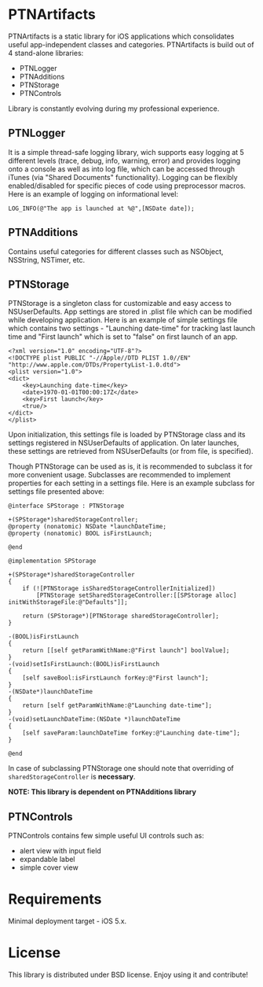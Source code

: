 PTNArtifacts
============
PTNArtifacts is a static library for iOS applications which consolidates useful app-independent classes and categories. 
PTNArtifacts is build out of 4 stand-alone libraries:

  - PTNLogger
  - PTNAdditions
  - PTNStorage
  - PTNControls

Library is constantly evolving during my professional experience.
  
PTNLogger
---------
It is a simple thread-safe logging library, wich supports easy logging at 5 different levels (trace, debug, info, warning, error) and provides logging onto a console as well as into log file, which can be accessed through iTunes (via "Shared Documents" functionality). Logging can be flexibly enabled/disabled for specific pieces of code using preprocessor macros. Here is an example of logging on informational level:

    LOG_INFO(@"The app is launched at %@",[NSDate date]);

PTNAdditions
------------
Contains useful categories for different classes such as NSObject, NSString, NSTimer, etc.

PTNStorage
----------
PTNStorage is a singleton class for customizable and easy access to NSUserDefaults. App settings are stored in .plist file which can be modified while developing application. Here is an example of simple settings file which contains two settings - "Launching date-time" for tracking last launch time and "First launch" which is set to "false" on first launch of an app.

    <?xml version="1.0" encoding="UTF-8"?>
    <!DOCTYPE plist PUBLIC "-//Apple//DTD PLIST 1.0//EN" "http://www.apple.com/DTDs/PropertyList-1.0.dtd">
    <plist version="1.0">
    <dict>
        <key>Launching date-time</key>
	    <date>1970-01-01T00:00:17Z</date>
	    <key>First launch</key>
	    <true/>
    </dict>
    </plist>
    
Upon initialization, this settings file is loaded by PTNStorage class and its settings registered in NSUserDefaults of application. On later launches, these settings are retrieved from NSUserDefaults (or from file, is specified). 

Though PTNStorage can be used as is, it is recommended to subclass it for more convenient usage. Subclasses are recommended to implement properties for each setting in a settings file. Here is an example subclass for settings file presented above:

    @interface SPStorage : PTNStorage

    +(SPStorage*)sharedStorageController;
    @property (nonatomic) NSDate *launchDateTime;
    @property (nonatomic) BOOL isFirstLaunch;

    @end
    
    @implementation SPStorage

    +(SPStorage*)sharedStorageController
    {
        if (![PTNStorage isSharedStorageControllerInitialized])
            [PTNStorage setSharedStorageController:[[SPStorage alloc] initWithStorageFile:@"Defaults"]];
    
        return (SPStorage*)[PTNStorage sharedStorageController];
    }

    -(BOOL)isFirstLaunch
    {
        return [[self getParamWithName:@"First launch"] boolValue];
    }
    -(void)setIsFirstLaunch:(BOOL)isFirstLaunch
    {
        [self saveBool:isFirstLaunch forKey:@"First launch"];
    }
    -(NSDate*)launchDateTime
    {
        return [self getParamWithName:@"Launching date-time"];
    }
    -(void)setLaunchDateTime:(NSDate *)launchDateTime
    {
        [self saveParam:launchDateTime forKey:@"Launching date-time"];
    }

    @end
    
In case of subclassing PTNStorage one should note that overriding of `sharedStorageController` is **necessary**.

**NOTE: This library is dependent on PTNAdditions library**

PTNControls
-----------
PTNControls contains few simple useful UI controls such as:

- alert view with input field
- expandable label
- simple cover view

Requirements
=======
Minimal deployment target - iOS 5.x.

License
=======
This library is distributed under BSD license. Enjoy using it and contribute!